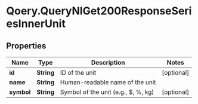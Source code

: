 # Qoery.QueryNlGet200ResponseSeriesInnerUnit

## Properties

Name | Type | Description | Notes
------------ | ------------- | ------------- | -------------
**id** | **String** | ID of the unit | [optional] 
**name** | **String** | Human-readable name of the unit | 
**symbol** | **String** | Symbol of the unit (e.g., $, %, kg) | [optional] 


